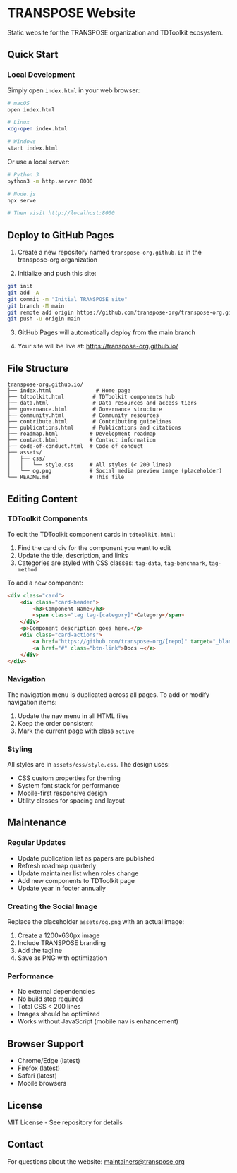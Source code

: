 # TRANSPOSE Website

Static website for the TRANSPOSE organization and TDToolkit ecosystem.

## Quick Start

### Local Development

Simply open `index.html` in your web browser:

```bash
# macOS
open index.html

# Linux
xdg-open index.html

# Windows
start index.html
```

Or use a local server:

```bash
# Python 3
python3 -m http.server 8000

# Node.js
npx serve

# Then visit http://localhost:8000
```

## Deploy to GitHub Pages

1. Create a new repository named `transpose-org.github.io` in the transpose-org organization

2. Initialize and push this site:

```bash
git init
git add -A
git commit -m "Initial TRANSPOSE site"
git branch -M main
git remote add origin https://github.com/transpose-org/transpose-org.github.io.git
git push -u origin main
```

3. GitHub Pages will automatically deploy from the main branch

4. Your site will be live at: https://transpose-org.github.io/

## File Structure

```
transpose-org.github.io/
├── index.html              # Home page
├── tdtoolkit.html         # TDToolkit components hub
├── data.html              # Data resources and access tiers
├── governance.html        # Governance structure
├── community.html         # Community resources
├── contribute.html        # Contributing guidelines
├── publications.html      # Publications and citations
├── roadmap.html          # Development roadmap
├── contact.html          # Contact information
├── code-of-conduct.html  # Code of conduct
├── assets/
│   ├── css/
│   │   └── style.css     # All styles (< 200 lines)
│   └── og.png            # Social media preview image (placeholder)
└── README.md             # This file
```

## Editing Content

### TDToolkit Components

To edit the TDToolkit component cards in `tdtoolkit.html`:

1. Find the card div for the component you want to edit
2. Update the title, description, and links
3. Categories are styled with CSS classes: `tag-data`, `tag-benchmark`, `tag-method`

To add a new component:

```html
<div class="card">
    <div class="card-header">
        <h3>Component Name</h3>
        <span class="tag tag-[category]">Category</span>
    </div>
    <p>Component description goes here.</p>
    <div class="card-actions">
        <a href="https://github.com/transpose-org/[repo]" target="_blank" rel="noopener" class="btn-link">Repository →</a>
        <a href="#" class="btn-link">Docs →</a>
    </div>
</div>
```

### Navigation

The navigation menu is duplicated across all pages. To add or modify navigation items:

1. Update the nav menu in all HTML files
2. Keep the order consistent
3. Mark the current page with class `active`

### Styling

All styles are in `assets/css/style.css`. The design uses:
- CSS custom properties for theming
- System font stack for performance
- Mobile-first responsive design
- Utility classes for spacing and layout

## Maintenance

### Regular Updates

- Update publication list as papers are published
- Refresh roadmap quarterly
- Update maintainer list when roles change
- Add new components to TDToolkit page
- Update year in footer annually

### Creating the Social Image

Replace the placeholder `assets/og.png` with an actual image:
1. Create a 1200x630px image
2. Include TRANSPOSE branding
3. Add the tagline
4. Save as PNG with optimization

### Performance

- No external dependencies
- No build step required
- Total CSS < 200 lines
- Images should be optimized
- Works without JavaScript (mobile nav is enhancement)

## Browser Support

- Chrome/Edge (latest)
- Firefox (latest)
- Safari (latest)
- Mobile browsers

## License

MIT License - See repository for details

## Contact

For questions about the website: maintainers@transpose.org